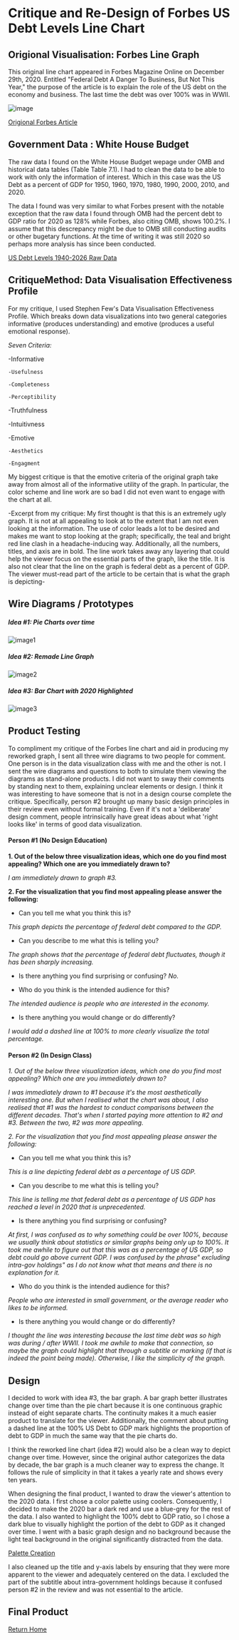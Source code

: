 # Critique and Re-Design of Forbes US Debt Levels Line Chart

## Origional Visualisation: Forbes Line Graph
This original line chart appeared in Forbes Magazine Online on December 29th, 2020. Entitled "Federal Debt A Danger To Business, But Not This Year," the purpose of the article is to explain the role of the US debt on the economy and business. The last time the debt was over 100% was in WWII.

![image](https://github.com/Jonr1944/JReisherPortfolio/blob/main/Origional%20Chart%20(2).jpg)

[Origional Forbes Article](https://www.forbes.com/sites/billconerly/2021/12/29/federal-debt-a-danger-to-business-but-not-this-year/?sh=3d6bd56f1497)

## Government Data : White House Budget 

The raw data I found on the White House Budget wepage under OMB and historical data tables (Table Table 7.1). I had to clean the data to be able to work with only the information of interest. Which in this case was the US Debt as a percent of GDP for 1950, 1960, 1970, 1980, 1990, 2000, 2010, and 2020. 

The data I found was very similar to what Forbes present with the notable exception that the raw data I found through OMB had the percent debt to GDP ratio for 2020 as 128% while Forbes, also citing OMB, shows 100.2%. I assume that this descrepancy might be due to OMB still conducting audits or other bugetary functions. At the time of writing it was still 2020 so perhaps more analysis has since been conducted.

[US Debt Levels 1940-2026 Raw Data](https://www.whitehouse.gov/omb/historical-tables/)

## CritiqueMethod: Data Visualisation Effectiveness Profile

For my critique, I used Stephen Few's Data Visualisation Effectiveness Profile. Which breaks down data visualizations into two general categories informative (produces understanding) and emotive (produces a useful emotional response).

*Seven Criteria:*

  -Informative
    
    -Usefulness
    
    -Completeness
    
    -Perceptibility
   
   -Truthfulness
   
   -Intuitivness
  
  -Emotive
    
    -Aesthetics
    
    -Engagment

My biggest critique is that the emotive criteria of the original graph take away from almost all of the informative utility of the graph. In particular, the color scheme and line work are so bad I did not even want to engage with the chart at all. 

-Excerpt from my critique: My first thought is that this is an extremely ugly graph. It is not at all appealing to look at to the extent that I am not even looking at the information. The use of color leads a lot to be desired and makes me want to stop looking at the graph; specifically, the teal and bright red line clash in a headache-inducing way. Additionally, all the numbers, titles, and axis are in bold. The line work takes away any layering that could help the viewer focus on the essential parts of the graph, like the title. It is also not clear that the line on the graph is federal debt as a percent of GDP. The viewer must-read part of the article to be certain that is what the graph is depicting-

## Wire Diagrams / Prototypes

##### Idea #1: Pie Charts over time

![image1](https://github.com/Jonr1944/JReisherPortfolio/blob/main/Jreisher_Idea1.jpg)

##### Idea #2: Remade Line Graph

![image2](https://github.com/Jonr1944/JReisherPortfolio/blob/main/jreisher_idea2.jpg)

##### Idea #3: Bar Chart with 2020 Highlighted

![image3](https://github.com/Jonr1944/JReisherPortfolio/blob/main/jreisher_Idea3.jpg)

## Product Testing

To compliment my critique of the Forbes line chart and aid in producing my reworked graph, I sent all three wire diagrams to two people for comment. One person is in the data visualization class with me and the other is not. I sent the wire diagrams and questions to both to simulate them viewing the diagrams as stand-alone products. I did not want to sway their comments by standing next to them, explaining unclear elements or design. I think it was interesting to have someone that is not in a design course complete the critique. Specifically, person #2 brought up many basic design principles in their review even without formal training. Even if it's not a 'deliberate' design comment, people intrinsically have great ideas about what 'right looks like' in terms of good data visualization. 

#### Person #1 (No Design Education)

**1. Out of the below three visualization ideas, which one do you find most appealing? Which one are you immediately drawn to?**

_I am immediately drawn to graph #3._  

**2. For the visualization that you find most appealing please answer the following:**

- Can you tell me what you think this is?

_This graph depicts the percentage of federal debt compared to the GDP._

- Can you describe to me what this is telling you?

_The graph shows that the percentage of federal debt fluctuates, though it has been sharply increasing._

- Is there anything you find surprising or confusing?
_No._

- Who do you think is the intended audience for this?

_The intended audience is people who are interested in the economy._

- Is there anything you would change or do differently?

_I would add a dashed line at 100% to more clearly visualize the total percentage._

#### Person #2 (In Design Class)

*1. Out of the below three visualization ideas, which one do you find most appealing? Which one are you immediately drawn to?*

_I was immediately drawn to #1 because it's the most aesthetically interesting one. But when I realised what the chart was about, I also realised that #1 was the hardest to conduct comparisons between the different decades. That's when I started paying more attention to #2 and #3. Between the two, #2 was more appealing._ 

*2. For the visualization that you find most appealing please answer the following:*

- Can you tell me what you think this is? 

_This is a line depicting federal debt as a percentage of US GDP._

- Can you describe to me what this is telling you?

_This line is telling me that federal debt as a percentage of US GDP has reached a level in 2020 that is unprecedented._ 

- Is there anything you find surprising or confusing?

_At first, I was confused as to why something could be over 100%, because we usually think about statistics or similar graphs being only up to 100%. It took me awhile to figure out that this was as a percentage of US GDP, so debt could go above current GDP. I was confused by the phrase" excluding intra-gov holdings" as I do not know what that means and there is no explanation for it._ 

- Who do you think is the intended audience for this?

_People who are interested in small government, or the average reader who likes to be informed._

- Is there anything you would change or do differently?

_I thought the line was interesting because the last time debt was so high was during / after WWII. I took me awhile to make that connection, so maybe the graph could highlight that through a subtitle or marking (if that is indeed the point being made). Otherwise, I like the simplicity of the graph._ 


## Design

I decided to work with idea #3, the bar graph. A bar graph better illustrates change over time than the pie chart because it is one continuous graphic instead of eight separate charts. The continuity makes it a much easier product to translate for the viewer. Additionally, the comment about putting a dashed line at the 100% US Debt to GDP mark highlights the proportion of debt to GDP in much the same way that the pie charts do. 

I think the reworked line chart (idea #2) would also be a clean way to depict change over time. However, since the original author categorizes the data by decade, the bar graph is a much cleaner way to express the change. It follows the rule of simplicity in that it takes a yearly rate and shows every ten years. 

When designing the final product, I wanted to draw the viewer's attention to the 2020 data. I first chose a color palette using coolers. Consequently, I decided to make the 2020 bar a dark red and use a blue-grey for the rest of the data. I also wanted to highlight the 100% debt to GDP ratio, so I chose a dark blue to visually highlight the portion of the debt to GDP as it changed over time. I went with a basic graph design and no background because the light teal background in the original significantly distracted from the data.


[Palette Creation](https://coolors.co/0b3954-087e8b-bfd7ea-ff5a5f-c81d25)

I also cleaned up the title and y-axis labels by ensuring that they were more apparent to the viewer and adequately centered on the data. I excluded the part of the subtitle about intra-government holdings because it confused person #2 in the review and was not essential to the article.

## Final Product

<div class="flourish-embed flourish-chart" data-src="visualisation/7302346"><script src="https://public.flourish.studio/resources/embed.js"></script></div>

[Return Home](README.md)
